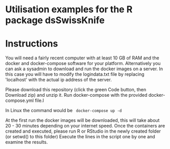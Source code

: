 Utilisation examples for the R package dsSwissKnife
============

Instructions
============
You will need a fairly recent computer with at least 10 GB of RAM and the docker and docker-compose software for your platform.
Alternatively you can ask a sysadmin to download and run the docker images on a server. In this case you will have to modify the logindata.txt file
by replacing 'localhost' with the actual ip address of the server.

Please download this repository (click the green Code button, then Download zip) and unzip it.
Run docker-compose with the provided docker-compose.yml file.I

In Linux the command would be 
<code>
docker-compose up -d
</code>
  
At the first run the docker images will be downloaded, this will take about 20 - 30 minutes depending on your internet speed.
Once the containers are created and executed, please run R or RStudio in the newly created folder (or setwd() to this folder)
Execute the lines in the script one by one and examine the results.




